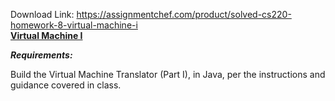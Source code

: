 Download Link: https://assignmentchef.com/product/solved-cs220-homework-8-virtual-machine-i
<br>
<strong><u>Virtual Machine I</u></strong>

<strong><em>Requirements:</em> </strong>

Build the Virtual Machine Translator (Part I), in Java, per the instructions and guidance covered in class.

<strong> </strong>